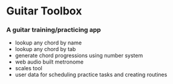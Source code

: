 # Guitar Toolbox
### A guitar training/practicing app 

+ lookup any chord by name
+ lookup any chord by tab
+ generate chord progressions using number system
+ web audio built metronome
+ scales tool
+ user data for scheduling practice tasks and creating routines



